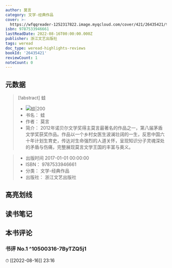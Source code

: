 ```yaml
---
author: 莫言
category: 文学-经典作品
cover: >-
  https://wfqqreader-1252317822.image.myqcloud.com/cover/421/26435421/t7_26435421.jpg
isbn: 9787533946661
lastReadDate: 2022-08-16T00:00:00.000Z
publisher: 浙江文艺出版社
tags: weread
doc_type: weread-highlights-reviews
bookId: '26435421'
reviewCount: 1
noteCount: 0
---
```


## 元数据

> [!abstract] 蛙
> - ![ 蛙|200](https://wfqqreader-1252317822.image.myqcloud.com/cover/421/26435421/t7_26435421.jpg)
> - 书名： 蛙
> - 作者： 莫言
> - 简介：     2012年诺贝尔文学奖得主莫言最著名的作品之一，第八届茅盾文学奖获奖作品。作品以一个乡村女医生波澜壮阔的一生，反思中国六十年计划生育史，传达对生命强烈的人道关怀，呈现知识分子灵魂深处的矛盾与伤痛，完整展现莫言文学王国的丰富与奥义。

> - 出版时间 2017-01-01 00:00:00
> - ISBN： 9787533946661
> - 分类： 文学-经典作品
> - 出版社： 浙江文艺出版社

## 高亮划线

## 读书笔记

## 本书评论

### 书评 No.1  ^10500316-7ByTZQ5j1
⏱ [[2022-08-16]]  23:16

